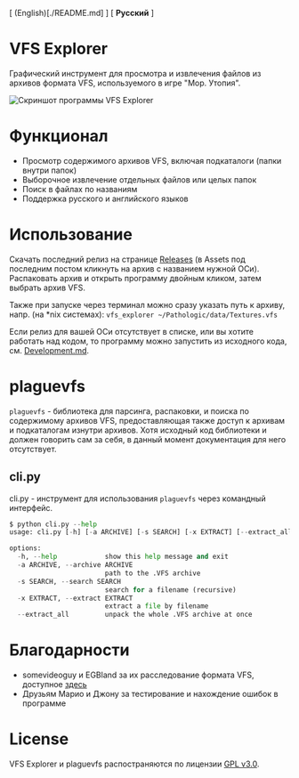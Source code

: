 [ (English)[./README.md] ] [ **Русский** ]

# VFS Explorer
Графический инструмент для просмотра и извлечения файлов из архивов формата VFS, используемого в игре "Мор. Утопия".

![Скриншот программы VFS Explorer](./screenshot_1.0.png)

# Функционал
- Просмотр содержимого архивов VFS, включая подкаталоги (папки внутри папок)
- Выборочное извлечение отдельных файлов или целых папок
- Поиск в файлах по названиям
- Поддержка русского и английского языков

# Использование
Скачать последний релиз на странице [Releases](https://github.com/isatsam/vfs_explorer/releases/latest) (в Assets под последним постом кликнуть на архив с названием нужной ОСи).
Распаковать архив и открыть программу двойным кликом, затем выбрать архив VFS.

Также при запуске через терминал можно сразу указать путь к архиву, напр. (на *nix системах): `vfs_explorer ~/Pathologic/data/Textures.vfs`

Если релиз для вашей ОСи отсутствует в списке, или вы хотите работать над кодом, то программу можно запустить из исходного кода, см. [Development.md](./Development.md#Developing).

# plaguevfs
`plaguevfs` - библиотека для парсинга, распаковки, и поиска по содержимому архивов VFS,
предоставляющая также доступ к архивам и подкаталогам изнутри архивов.
Хотя исходный код библиотеки и должен говорить сам за себя, в данный момент документация для него отсутствует.
## cli.py
cli.py - инструмент для использования `plaguevfs` через командный интерфейс.
```py
$ python cli.py --help
usage: cli.py [-h] [-a ARCHIVE] [-s SEARCH] [-x EXTRACT] [--extract_all]

options:
  -h, --help            show this help message and exit
  -a ARCHIVE, --archive ARCHIVE
                        path to the .VFS archive
  -s SEARCH, --search SEARCH
                        search for a filename (recursive)
  -x EXTRACT, --extract EXTRACT
                        extract a file by filename
  --extract_all         unpack the whole .VFS archive at once
```

# Благодарности
- somevideoguy и EGBland за их расследование формата VFS, доступное [здесь](https://github.com/somevideoguy/pathologic)
- Друзьям Марио и Джону за тестирование и нахождение ошибок в программе

# License
VFS Explorer и plaguevfs распостраняются по лицензии [GPL v3.0](./COPYING).
